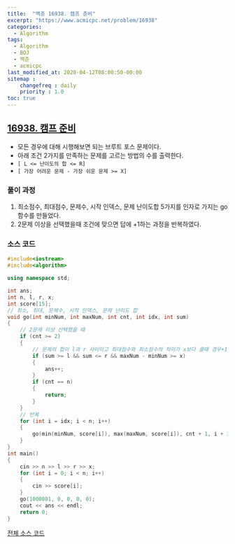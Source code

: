 ```yaml
---
title:  "백준 16938. 캠프 준비"
excerpt: "https://www.acmicpc.net/problem/16938"
categories:
  - Algorithm
tags:
  - Algorithm
  - BOJ
  - 백준
  - acmicpc
last_modified_at: 2020-04-12T08:00:50-00:00
sitemap :
    changefreq : daily
    priority : 1.0
toc: true
---
```


## [16938. 캠프 준비](https://www.acmicpc.net/problem/16938)
- 모든 경우에 대해 시행해보면 되는 브루트 포스 문제이다.
- 아래 조건 2가지를 만족하는 문제를 고르는 방법의 수를 출력한다.
- `[ L <= 난이도의 합 <= R]`
- `[ 가장 어려운 문제 - 가장 쉬운 문제 >= X]`

### 풀이 과정
1. 최소점수, 최대점수, 문제수, 시작 인덱스, 문제 난이도합 5가지를 인자로 가지는 go함수를 만들었다.
2. 2문제 이상을 선택했을때 조건에 맞으면 답에 +1하는 과정을 반복하였다.

### 소스 코드
```cpp
#include<iostream>
#include<algorithm>

using namespace std;

int ans;
int n, l, r, x;
int score[15];
// 최소, 최대, 문제수, 시작 인덱스, 문제 난이도 합
void go(int minNum, int maxNum, int cnt, int idx, int sum)
{
    // 2문제 이상 선택했을 때
    if (cnt >= 2)
    {
        // 문제의 합이 l과 r 사이이고 최대점수와 최소점수의 차이가 x보다 클때 경우+1
        if (sum >= l && sum <= r && maxNum - minNum >= x)
        {
            ans++;
        }
        if (cnt == n)
        {
            return;
        }
    }
    // 반복
    for (int i = idx; i < n; i++)
    {
        go(min(minNum, score[i]), max(maxNum, score[i]), cnt + 1, i + 1, sum + score[i]);
    }
}
int main()
{
    cin >> n >> l >> r >> x;
    for (int i = 0; i < n; i++)
    {
        cin >> score[i];
    }
    go(1000001, 0, 0, 0, 0);
    cout << ans << endl;
    return 0;
}

```

[전체 소스 코드](https://github.com/tdm1223/Algorithm/blob/master/acmicpc.net/source/16938.cpp)